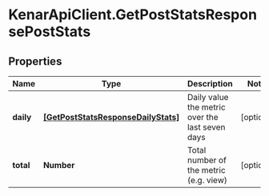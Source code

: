 # KenarApiClient.GetPostStatsResponsePostStats

## Properties

Name | Type | Description | Notes
------------ | ------------- | ------------- | -------------
**daily** | [**[GetPostStatsResponseDailyStats]**](GetPostStatsResponseDailyStats.md) | Daily value the metric over the last seven days | [optional] 
**total** | **Number** | Total number of the metric (e.g. view) | [optional] 


